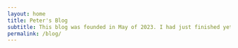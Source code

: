 ```yaml
---
layout: home
title: Peter's Blog
subtitle: This blog was founded in May of 2023. I had just finished yet another busy uni term and decided that writing is something I really enjoy doing, so here we are!
permalink: /blog/
---
```

